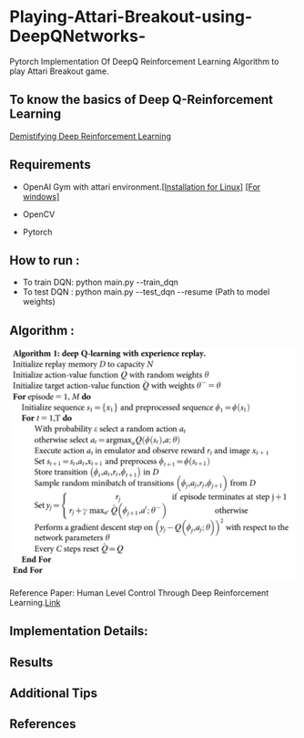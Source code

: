 # Playing-Attari-Breakout-using-DeepQNetworks-
Pytorch Implementation Of DeepQ Reinforcement Learning Algorithm to play Attari Breakout game. 

## To know the basics of Deep Q-Reinforcement Learning
[Demistifying Deep Reinforcement Learning](https://www.intel.com/content/www/us/en/artificial-intelligence/posts/demystifying-deep-reinforcement-learning.html)


## Requirements
- OpenAI Gym with attari environment.[[Installation for Linux]](https://github.com/openai/gym#installation)  [[For windows]](https://towardsdatascience.com/how-to-install-openai-gym-in-a-windows-environment-338969e24d30)

- OpenCV

- Pytorch

## How to run :
- To train DQN: python main.py --train_dqn
- To test DQN : python main.py --test_dqn --resume (Path to model weights)

## Algorithm :
![](images/algo.png)

Reference Paper: Human Level Control Through Deep Reinforcement Learning.[Link](https://web.stanford.edu/class/psych209/Readings/MnihEtAlHassibis15NatureControlDeepRL.pdf)

## Implementation Details:

## Results

## Additional Tips

## References

